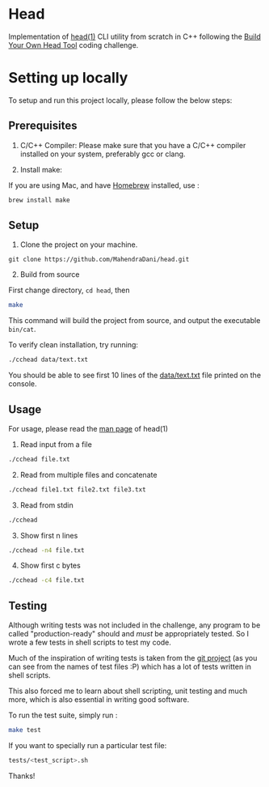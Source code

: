 # Head

Implementation of [head(1)](https://man7.org/linux/man-pages/man1/head.1.html) CLI utility from scratch in C++ following the [Build Your Own Head Tool](https://codingchallenges.fyi/challenges/challenge-head) coding challenge.


# Setting up locally
To setup and run this project locally, please follow the below steps:

## Prerequisites

1. C/C++ Compiler: 
Please make sure that you have a C/C++ compiler installed on your system, preferably gcc or clang.

2. Install make:

If you are using Mac, and have [Homebrew](https://brew.sh/) installed, use : 
```bash
brew install make
```

## Setup

1. Clone the project on your machine.
```
git clone https://github.com/MahendraDani/head.git
```

2. Build from source 

First change directory, `cd head`, then

```bash
make
```

This command will build the project from source, and output the executable `bin/cat`.

To verify clean installation, try running:
```bash
./cchead data/text.txt
```
You should be able to see first 10 lines of the [data/text.txt](https://github.com/MahendraDani/head/blob/main/data/text.txt) file printed on the console.

## Usage
For usage, please read the [man page](https://man7.org/linux/man-pages/man1/head.1.html) of head(1)

1. Read input from a file
```bash
./cchead file.txt
```

2. Read from multiple files and concatenate
```bash
./cchead file1.txt file2.txt file3.txt
```

3. Read from stdin
```bash
./cchead
```

3. Show first n lines
```bash
./cchead -n4 file.txt
```

4. Show first c bytes
```bash
./cchead -c4 file.txt
```

## Testing

Although writing tests was not included in the challenge, any program to be called "production-ready" should and _must_ be appropriately tested. So I wrote a few tests in shell scripts to test my code.

Much of the inspiration of writing tests is taken from the [git project](https://github.com/git/git/tree/master/t) (as you can see from the names of test files :P)  which has a lot of tests written in shell scripts.

This also forced me to learn about shell scripting, unit testing and much more, which is also essential in writing good software.

To run the test suite, simply run :
```bash
make test
```

If you want to specially run a particular test file:
```bash
tests/<test_script>.sh
```

Thanks!
